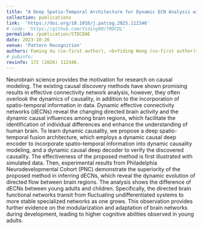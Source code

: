 ```yaml
---
title: "A Deep Spatio-Temporal Architecture for Dynamic ECN Analysis with Granger Causality based Causal Discovery"
collection: publications
link:  'https://doi.org/10.1016/j.patcog.2025.112346'
# code: 'https://github.com/Yiding00/TRDCDL'
permalink: /publication/STDCDAE
date: 2023-10-26
venue: 'Pattern Recognition'
authors: Faming Xu (co-first author), <b>Yiding Wang (co-first author)</b>, Gang Qu, Vince D. Calhoun, Julia M. Stephen, Tony W. Wilson, Yu-Ping Wang, Chen Qiao
# pubinfo: 
revinfo: 172 (2026) 112346.
---
```


Neurobrain science provides the motivation for research on causal modeling. The existing causal discovery methods have shown promising results in effective connectivity network analysis, however, they often overlook the dynamics of causality, in addition to the incorporation of spatio-temporal information in data. Dynamic effective connectivity networks (dECNs) reveal the changing directed brain activity and the dynamic causal influences among brain regions, which facilitate the identification of individual differences and enhance the understanding of human brain. To learn dynamic causality, we propose a deep spatio-temporal fusion architecture, which employs a dynamic causal deep encoder to incorporate spatio-temporal information into dynamic causality modeling, and a dynamic causal deep decoder to verify the discovered causality. The effectiveness of the proposed method is first illustrated with simulated data. Then, experimental results from Philadelphia Neurodevelopmental Cohort (PNC) demonstrate the superiority of the proposed method in inferring dECNs, which reveal the dynamic evolution of directed flow between brain regions. The analysis shows the difference of dECNs between young adults and children. Specifically, the directed brain functional networks transit from fluctuating undifferentiated systems to more stable specialized networks as one grows. This observation provides further evidence on the modularization and adaptation of brain networks during development, leading to higher cognitive abilities observed in young adults.
